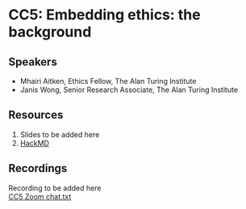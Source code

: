 # CC5: Embedding ethics: the background

## Speakers
- Mhairi Aitken, Ethics Fellow, The Alan Turing Institute
- Janis Wong, Senior Research Associate, The Alan Turing Institute

## Resources
1. Slides to be added here </br>
2. [HackMD](https://hackmd.io/0PJTIjlKQsGHM3LzRKbIGg) </br>

## Recordings
Recording to be added here </br>
[CC5 Zoom chat.txt](https://github.com/alan-turing-institute/ds-ai-educators-programme/files/11679266/CC5.Zoom.chat.txt)


